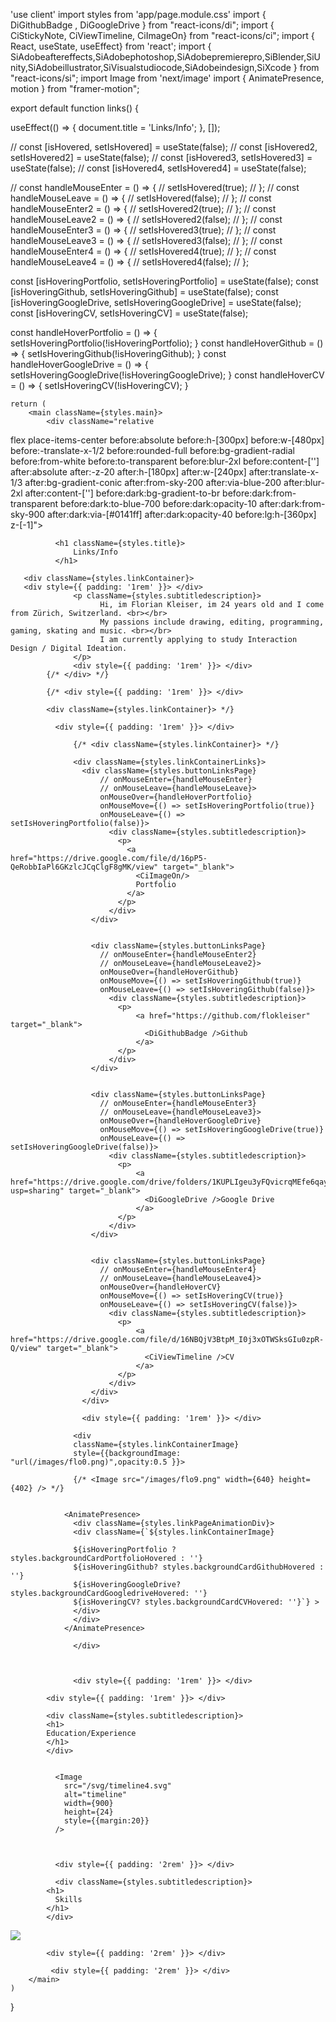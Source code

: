 'use client'
import styles from 'app/page.module.css'
import { DiGithubBadge , DiGoogleDrive } from "react-icons/di";
import { CiStickyNote, CiViewTimeline, CiImageOn} from "react-icons/ci";
import { React, useState, useEffect} from 'react';
import { SiAdobeaftereffects,SiAdobephotoshop,SiAdobepremierepro,SiBlender,SiUnity,SiAdobeillustrator,SiVisualstudiocode,SiAdobeindesign,SiXcode } from "react-icons/si";
import Image from 'next/image'
import { AnimatePresence, motion } from "framer-motion";

export default function links() {

useEffect(() => {
    document.title = 'Links/Info';
  }, []);

// const [isHovered, setIsHovered] = useState(false);
// const [isHovered2, setIsHovered2] = useState(false);
// const [isHovered3, setIsHovered3] = useState(false);
// const [isHovered4, setIsHovered4] = useState(false);

//   const handleMouseEnter = () => {
//     setIsHovered(true);
//   };
//   const handleMouseLeave = () => {
//     setIsHovered(false);
//   };
//  const handleMouseEnter2 = () => {
//     setIsHovered2(true);
//   };
//   const handleMouseLeave2 = () => {
//     setIsHovered2(false);
//   };
//   const handleMouseEnter3 = () => {
//     setIsHovered3(true);
//   };
//   const handleMouseLeave3 = () => {
//     setIsHovered3(false);
//   };
//   const handleMouseEnter4 = () => {
//     setIsHovered4(true);
//   };
//   const handleMouseLeave4 = () => {
//     setIsHovered4(false);
//   };


  const [isHoveringPortfolio, setIsHoveringPortfolio] = useState(false);
  const [isHoveringGithub, setIsHoveringGithub] = useState(false);
  const [isHoveringGoogleDrive, setIsHoveringGoogleDrive] = useState(false);
  const [isHoveringCV, setIsHoveringCV] = useState(false);

  const handleHoverPortfolio = () => {
    setIsHoveringPortfolio(!isHoveringPortfolio);
  }
  const handleHoverGithub = () => {
    setIsHoveringGithub(!isHoveringGithub);
  }
  const handleHoverGoogleDrive = () => {
    setIsHoveringGoogleDrive(!isHoveringGoogleDrive);
  }
  const handleHoverCV = () => {
    setIsHoveringCV(!isHoveringCV);
  }
 
    return (
        <main className={styles.main}>
            <div className="relative 
   flex 
   place-items-center 
   before:absolute 
   before:h-[300px] 
   before:w-[480px] 
   before:-translate-x-1/2 
   before:rounded-full 
   before:bg-gradient-radial 
   before:from-white 
   before:to-transparent 
   before:blur-2xl 
   before:content-[''] 
   after:absolute 
   after:-z-20 
   after:h-[180px] 
   after:w-[240px] 
   after:translate-x-1/3 
   after:bg-gradient-conic 
   after:from-sky-200 
   after:via-blue-200 
   after:blur-2xl 
   after:content-[''] 
   before:dark:bg-gradient-to-br 
   before:dark:from-transparent 
   before:dark:to-blue-700 
   before:dark:opacity-10 
   after:dark:from-sky-900 
   after:dark:via-[#0141ff] 
   after:dark:opacity-40 
   before:lg:h-[360px] 
   z-[-1]">
            </div>


              <h1 className={styles.title}>
                  Links/Info
              </h1>
 
       <div className={styles.linkContainer}>
       <div style={{ padding: '1rem' }}> </div>
                  <p className={styles.subtitledescription}>
                        Hi, im Florian Kleiser, im 24 years old and I come from Zürich, Switzerland. <br></br>
                        My passions include drawing, editing, programming, gaming, skating and music. <br></br>
                        I am currently applying to study Interaction Design / Digital Ideation.
                  </p>
                  <div style={{ padding: '1rem' }}> </div>
            {/* </div> */}
            
            {/* <div style={{ padding: '1rem' }}> </div>
            
            <div className={styles.linkContainer}> */}
                                  
              <div style={{ padding: '1rem' }}> </div>
                        
                  {/* <div className={styles.linkContainer}> */}

                  <div className={styles.linkContainerLinks}>
                    <div className={styles.buttonLinksPage}
                        // onMouseEnter={handleMouseEnter}
                        // onMouseLeave={handleMouseLeave}>
                        onMouseOver={handleHoverPortfolio}
                        onMouseMove={() => setIsHoveringPortfolio(true)}
                        onMouseLeave={() => setIsHoveringPortfolio(false)}>
                          <div className={styles.subtitledescription}>
                            <p>
                              <a href="https://drive.google.com/file/d/16pP5-QeRobbIaPl6GKzlcJCqClgF8gMK/view" target="_blank">
                                <CiImageOn/> 
                                Portfolio
                              </a>
                            </p>
                          </div>
                      </div>


                      <div className={styles.buttonLinksPage}
                        // onMouseEnter={handleMouseEnter2}
                        // onMouseLeave={handleMouseLeave2}>
                        onMouseOver={handleHoverGithub}
                        onMouseMove={() => setIsHoveringGithub(true)}
                        onMouseLeave={() => setIsHoveringGithub(false)}>
                          <div className={styles.subtitledescription}>
                            <p>
                                <a href="https://github.com/flokleiser" target="_blank">
                                  <DiGithubBadge />Github
                                </a>
                            </p>
                          </div> 
                      </div>


                      <div className={styles.buttonLinksPage}
                        // onMouseEnter={handleMouseEnter3}
                        // onMouseLeave={handleMouseLeave3}>
                        onMouseOver={handleHoverGoogleDrive}
                        onMouseMove={() => setIsHoveringGoogleDrive(true)}
                        onMouseLeave={() => setIsHoveringGoogleDrive(false)}>
                          <div className={styles.subtitledescription}>
                            <p>
                                <a href="https://drive.google.com/drive/folders/1KUPLIgeu3yFQvicrqMEfe6qayze_X2ea?usp=sharing" target="_blank">
                                  <DiGoogleDrive />Google Drive
                                </a>
                            </p>
                          </div>
                      </div>


                      <div className={styles.buttonLinksPage}
                        // onMouseEnter={handleMouseEnter4}
                        // onMouseLeave={handleMouseLeave4}>
                        onMouseOver={handleHoverCV}
                        onMouseMove={() => setIsHoveringCV(true)}
                        onMouseLeave={() => setIsHoveringCV(false)}>
                          <div className={styles.subtitledescription}>
                            <p>
                                <a href="https://drive.google.com/file/d/16NBQjV3BtpM_I0j3xOTWSksGIu0zpR-Q/view" target="_blank">
                                  <CiViewTimeline />CV 
                                </a>
                            </p>
                          </div>
                      </div>
                    </div>

                    <div style={{ padding: '1rem' }}> </div>
                
                  <div 
                  className={styles.linkContainerImage} 
                  style={{backgroundImage: "url(/images/flo0.png)",opacity:0.5 }}>

                  {/* <Image src="/images/flo9.png" width={640} height={402} /> */} 


                <AnimatePresence>
                  <div className={styles.linkPageAnimationDiv}>
                  <div className={`${styles.linkContainerImage} 
                  
                  ${isHoveringPortfolio ? styles.backgroundCardPortfolioHovered : ''}
                  ${isHoveringGithub? styles.backgroundCardGithubHovered : ''}
                  ${isHoveringGoogleDrive? styles.backgroundCardGoogledriveHovered: ''}
                  ${isHoveringCV? styles.backgroundCardCVHovered: ''}`} >
                  </div>
                  </div>
                </AnimatePresence>
               
                  </div>
                
               

                  <div style={{ padding: '1rem' }}> </div>

</div>

            <div style={{ padding: '1rem' }}> </div>

            <div className={styles.subtitledescription}>
            <h1>
            Education/Experience
            </h1>
            </div>


              <Image
                src="/svg/timeline4.svg"
                alt="timeline"
                width={900}
                height={24}
                style={{margin:20}}
              />  
                              
                              
                              
              <div style={{ padding: '2rem' }}> </div>

              <div className={styles.subtitledescription}>
            <h1>
              Skills
            </h1>
            </div>

 <div className="flex flex-wrap justify-center gap-2">
                  <SiAdobeillustrator size={60} />
                  <SiAdobephotoshop size={60}/> 
                  <SiAdobeindesign size={60}/> 
                  <SiAdobepremierepro size={60}/> 
                  <SiAdobeaftereffects size={60}/> 
                  <SiVisualstudiocode size={60}/> 
                  <SiBlender size={60} /> 
                  <SiUnity size={60} /> 
                  <Image src="/svg/logic.svg" width={60} height={24} style={{filter: 'invert(1)'}} />
              </div>


            <div style={{ padding: '2rem' }}> </div>

             <div style={{ padding: '2rem' }}> </div>
        </main>
    )
}
